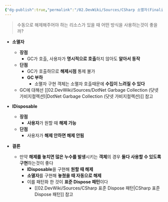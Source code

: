```yaml
---
{"dg-publish":true,"permalink":"/02.DevWiki/Sources/CSharp 소멸자(Finalizer) vs IDisposable/"}
---
```


>수동으로 해제해주어야 하는 리소스가 있을 때 어떤 방식을 사용하는것이 좋을까?

* **소멸자** 
	* **장점**
		* GC가 호출, 사용자가 **명시적으로 호출**하지 않아도 **알아서 동작**
	* **단점**
		* GC가 호출하므로 **해제시점** 통제 불가
		* **GC 부하**
			* 소멸자 구현 객체는 소멸자 호출때문에 **수집이 느려질 수 있다**
    * GC에 대해선 [[02.DevWiki/Sources/DotNet Garbage Collection (닷넷 가비지컬렉션)\|DotNet Garbage Collection (닷넷 가비지컬렉션)]] 참고
* **IDisposable**
	* **장점**
		* **사용자**가 원할 때 **해제 가능**
	* **단점**
		* 사용자가 **해제 안하면 해제 안됨**

* **결론**
	* 만약 **해제를 놓치면 많은 누수를 발생**시키는 **객체**의 경우 **둘다 사용할 수 있도록 구현**하는것이 좋다
		* **IDisposable**을 구현해 **원할 때 해제**
		* **소멸자**를 구현해 **놓쳤을 때 자동으로 해제**
		* 이를 패턴화 한 것이 **표준 Dispose 패턴**이다
    		* [[02.DevWiki/Sources/CSharp 표준 Dispose 패턴\|CSharp 표준 Dispose 패턴]] 참고
